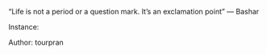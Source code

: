 “Life is not a period or a question mark. It’s an exclamation point” — Bashar

Instance: 

Author: tourpran

